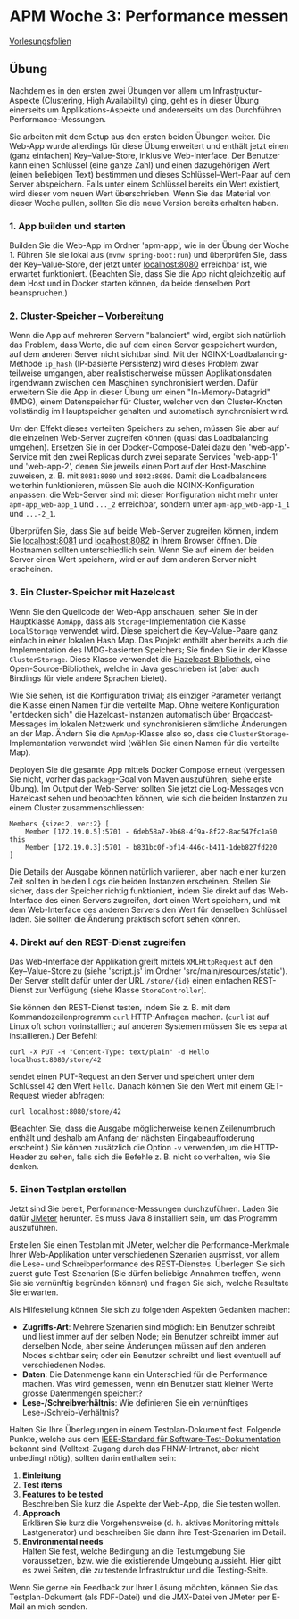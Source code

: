 # APM Woche 3: Performance messen


[Vorlesungsfolien](Performance%20messen.pdf)


## Übung

Nachdem es in den ersten zwei Übungen vor allem um Infrastruktur-Aspekte 
(Clustering, High Availability) ging, geht es in dieser Übung einerseits um 
Applikations-Aspekte und andererseits um das Durchführen Performance-Messungen.

Sie arbeiten mit dem Setup aus den ersten beiden Übungen weiter. Die Web-App 
wurde allerdings für diese Übung erweitert und enthält jetzt einen (ganz 
einfachen) Key–Value-Store, inklusive Web-Interface. Der Benutzer kann einen 
Schlüssel (eine ganze Zahl) und einen dazugehörigen Wert (einen beliebigen
Text) bestimmen und dieses Schlüssel–Wert-Paar auf dem Server abspeichern. 
Falls unter einem Schlüssel bereits ein Wert existiert, wird dieser vom 
neuen Wert überschrieben. Wenn Sie das Material von dieser Woche pullen, 
sollten Sie die neue Version bereits erhalten haben.


### 1. App builden und starten

Builden Sie die Web-App im Ordner 'apm-app', wie in der Übung der Woche 1. 
Führen Sie sie lokal aus (`mvnw spring-boot:run`) und überprüfen Sie, dass 
der Key–Value-Store, der jetzt unter [localhost:8080](http://localhost:8080)
erreichbar ist, wie erwartet funktioniert. (Beachten Sie, dass Sie die App 
nicht gleichzeitig auf dem Host und in Docker starten können, da beide denselben
Port beanspruchen.)


### 2. Cluster-Speicher – Vorbereitung

Wenn die App auf mehreren Servern "balanciert" wird, ergibt sich natürlich 
das Problem, dass Werte, die auf dem einen Server gespeichert wurden, auf 
dem anderen Server nicht sichtbar sind. Mit der NGINX-Loadbalancing-Methode
`ip_hash` (IP-basierte Persistenz) wird dieses Problem zwar teilweise 
umgangen, aber realistischerweise müssen Applikationsdaten irgendwann 
zwischen den Maschinen synchronisiert werden. Dafür erweitern Sie die App in 
dieser Übung um einen "In-Memory-Datagrid" (IMDG), einem Datenspeicher für 
Cluster, welcher von den Cluster-Knoten vollständig im Hauptspeicher 
gehalten und automatisch synchronisiert wird.

Um den Effekt dieses verteilten Speichers zu sehen, müssen Sie aber auf die 
einzelnen Web-Server zugreifen können (quasi das Loadbalancing umgehen).
Ersetzen Sie in der Docker-Compose-Datei dazu den 'web-app'-Service mit den 
zwei Replicas durch zwei separate Services 'web-app-1' und 'web-app-2', 
denen Sie jeweils einen Port auf der Host-Maschine zuweisen, z. B. mit 
`8081:8080` und `8082:8080`. Damit die Loadbalancers weiterhin funktionieren,
müssen Sie auch die NGINX-Konfiguration anpassen: die Web-Server sind mit 
dieser Konfiguration nicht mehr unter `apm-app_web-app_1` und `..._2` 
erreichbar, sondern unter `apm-app_web-app-1_1` und `...-2_1`.

Überprüfen Sie, dass Sie auf beide Web-Server zugreifen können, indem Sie
[localhost:8081](http://localhost:8080) und
[localhost:8082](http://localhost:8080) in Ihrem Browser öffnen. Die 
Hostnamen sollten unterschiedlich sein. Wenn Sie auf einem der beiden Server 
einen Wert speichern, wird er auf dem anderen Server nicht erscheinen.


### 3. Ein Cluster-Speicher mit Hazelcast

Wenn Sie den Quellcode der Web-App anschauen, sehen Sie in der Hauptklasse 
`ApmApp`, dass als `Storage`-Implementation die Klasse `LocalStorage` 
verwendet wird. Diese speichert die Key–Value-Paare ganz einfach in einer 
lokalen Hash Map. Das Projekt enthält aber bereits auch die Implementation des
IMDG-basierten Speichers; Sie finden Sie in der Klasse `ClusterStorage`.
Diese Klasse verwendet die [Hazelcast-Bibliothek](https://hazelcast.org/), 
eine Open-Source-Bibliothek, welche in Java geschrieben ist (aber auch 
Bindings für viele andere Sprachen bietet).

Wie Sie sehen, ist die Konfiguration trivial; als einziger Parameter 
verlangt die Klasse einen Namen für die verteilte Map. Ohne weitere 
Konfiguration "entdecken sich" die Hazelcast-Instanzen automatisch über 
Broadcast-Messages im lokalen Netzwerk und synchronisieren sämtliche 
Änderungen an der Map. Ändern Sie die `ApmApp`-Klasse also so, dass die
`ClusterStorage`-Implementation verwendet wird (wählen Sie einen Namen für die 
verteilte Map).

Deployen Sie die gesamte App mittels Docker Compose erneut (vergessen Sie 
nicht, vorher das `package`-Goal von Maven auszuführen; siehe erste Übung).
Im Output der Web-Server sollten Sie jetzt die Log-Messages von Hazelcast 
sehen und beobachten können, wie sich die beiden Instanzen zu einem Cluster 
zusammenschliessen:

    Members {size:2, ver:2} [
        Member [172.19.0.5]:5701 - 6deb58a7-9b68-4f9a-8f22-8ac547fc1a50 this
        Member [172.19.0.3]:5701 - b831bc0f-bf14-446c-b411-1deb827fd220
    ]

Die Details der Ausgabe können natürlich variieren, aber nach einer kurzen 
Zeit sollten in beiden Logs die beiden Instanzen erscheinen. Stellen Sie
sicher, dass der Speicher richtig funktioniert, indem Sie direkt auf das 
Web-Interface des einen Servers zugreifen, dort einen Wert speichern, und 
mit dem Web-Interface des anderen Servers den Wert für denselben Schlüssel 
laden. Sie sollten die Änderung praktisch sofort sehen können.


### 4. Direkt auf den REST-Dienst zugreifen

Das Web-Interface der Applikation greift mittels `XMLHttpRequest` auf den 
Key–Value-Store zu (siehe 'script.js' im Ordner 'src/main/resources/static').
Der Server stellt dafür unter der URL `/store/{id}` einen einfachen REST-Dienst 
zur Verfügung (siehe Klasse `StoreController`).

Sie können den REST-Dienst testen, indem Sie z. B. mit dem 
Kommandozeilenprogramm `curl` HTTP-Anfragen machen. (`curl` ist auf Linux oft
schon vorinstalliert; auf anderen Systemen müssen Sie es separat installieren.) 
Der Befehl:

    curl -X PUT -H "Content-Type: text/plain" -d Hello localhost:8080/store/42

sendet einen PUT-Request an den Server und speichert unter dem Schlüssel `42` 
den Wert `Hello`. Danach können Sie den Wert mit einem GET-Request wieder
abfragen:

    curl localhost:8080/store/42

(Beachten Sie, dass die Ausgabe möglicherweise keinen Zeilenumbruch enthält 
und deshalb am Anfang der nächsten Eingabeaufforderung erscheint.) Sie können 
zusätzlich die Option `-v` verwenden,um die HTTP-Header zu sehen, falls sich 
die Befehle z. B. nicht so verhalten, wie Sie denken.


### 5. Einen Testplan erstellen

Jetzt sind Sie bereit, Performance-Messungen durchzuführen. Laden Sie dafür
[JMeter](https://jmeter.apache.org/download_jmeter) herunter. Es muss Java 8
installiert sein, um das Programm auszuführen.

Erstellen Sie einen Testplan mit JMeter, welcher die Performance-Merkmale Ihrer 
Web-Applikation unter verschiedenen Szenarien ausmisst, vor allem die Lese- und
Schreibperformance des REST-Dienstes. Überlegen Sie sich zuerst gute 
Test-Szenarien (Sie dürfen beliebige Annahmen treffen, wenn Sie sie 
vernünftig begründen können) und fragen Sie sich, welche Resultate Sie erwarten.

Als Hilfestellung können Sie sich zu folgenden Aspekten Gedanken machen:

* **Zugriffs-Art**: Mehrere Szenarien sind möglich: Ein Benutzer schreibt und 
  liest immer auf der selben Node; ein Benutzer schreibt immer auf derselben
  Node, aber seine Änderungen müssen auf den anderen Nodes sichtbar sein; oder
  ein Benutzer schreibt und liest eventuell auf verschiedenen Nodes.
* **Daten**: Die Datenmenge kann ein Unterschied für die Performance machen. 
  Was wird gemessen, wenn ein Benutzer statt kleiner Werte grosse 
  Datenmengen speichert?
* **Lese-/Schreibverhältnis**: Wie definieren Sie ein vernünftiges 
  Lese-/Schreib-Verhältnis?

Halten Sie Ihre Überlegungen in einem Testplan-Dokument fest. Folgende 
Punkte, welche aus dem [IEEE-Standard für Software-Test-Dokumentation](https://ieeexplore.ieee.org/document/4578383)
bekannt sind (Volltext-Zugang durch das FHNW-Intranet, aber nicht unbedingt 
nötig), sollten darin enthalten sein:

1. **Einleitung**
2. **Test items**
3. **Features to be tested**  
   Beschreiben Sie kurz die Aspekte der Web-App, die 
   Sie testen wollen.
4. **Approach**  
   Erklären Sie kurz die Vorgehensweise (d. h. aktives Monitoring 
   mittels Lastgenerator) und beschreiben Sie dann ihre Test-Szenarien im 
   Detail.
5. **Environmental needs**  
   Halten Sie fest, welche Bedingung an die Testumgebung Sie voraussetzen, bzw.
   wie die existierende Umgebung aussieht. Hier gibt es zwei Seiten, die 
   *zu* testende Infrastruktur und die Testing-Seite.

Wenn Sie gerne ein Feedback zur Ihrer Lösung möchten, können Sie das
Testplan-Dokument (als PDF-Datei) und die JMX-Datei von JMeter per E-Mail an
mich senden.
